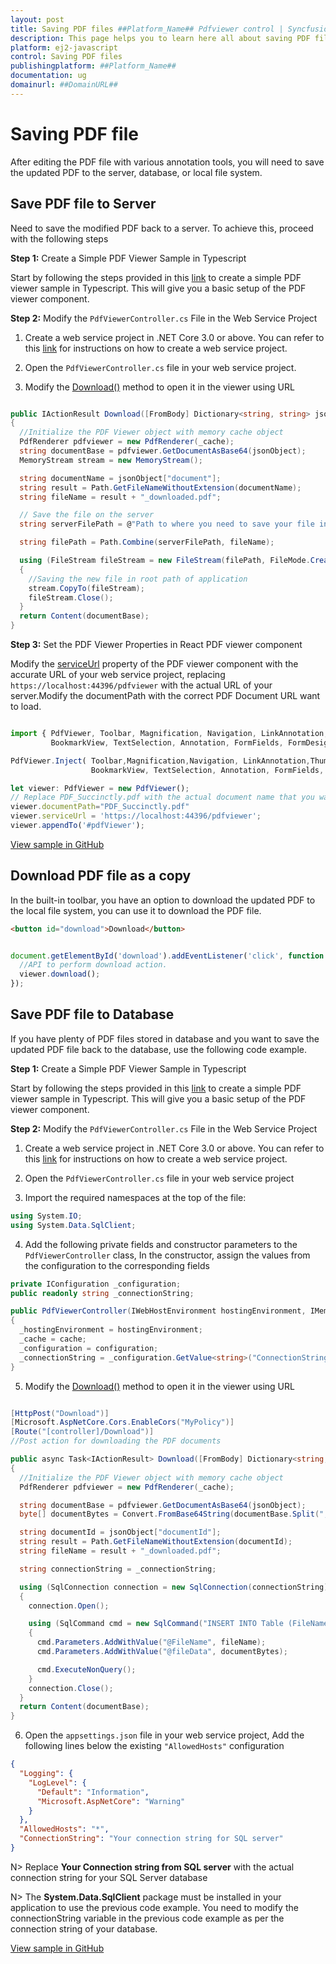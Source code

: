```yaml
---
layout: post
title: Saving PDF files ##Platform_Name## Pdfviewer control | Syncfusion
description: This page helps you to learn here all about saving PDF files in Syncfusion ##Platform_Name## Pdfviewer control of Syncfusion Essential JS 2 and more.
platform: ej2-javascript
control: Saving PDF files
publishingplatform: ##Platform_Name##
documentation: ug
domainurl: ##DomainURL##
---
```


# Saving PDF file

After editing the PDF file with various annotation tools, you will need to save the updated PDF to the server, database, or local file system.

## Save PDF file to Server

Need to save the modified PDF back to a server. To achieve this, proceed with the following steps

**Step 1:** Create a Simple PDF Viewer Sample in Typescript

Start by following the steps provided in this [link](https://ej2.syncfusion.com/documentation/pdfviewer/getting-started) to create a simple PDF viewer sample in Typescript. This will give you a basic setup of the PDF viewer component.

**Step 2:** Modify the `PdfViewerController.cs` File in the Web Service Project

1. Create a web service project in .NET Core 3.0 or above. You can refer to this [link](https://www.syncfusion.com/kb/11063/how-to-create-pdf-viewer-web-service-in-net-core-3-0-and-above) for instructions on how to create a web service project.

2. Open the `PdfViewerController.cs` file in your web service project.

3. Modify the [Download()](https://ej2.syncfusion.com/documentation/api/pdfviewer/#download) method to open it in the viewer using URL

```csharp

public IActionResult Download([FromBody] Dictionary<string, string> jsonObject)
{
  //Initialize the PDF Viewer object with memory cache object
  PdfRenderer pdfviewer = new PdfRenderer(_cache);
  string documentBase = pdfviewer.GetDocumentAsBase64(jsonObject);
  MemoryStream stream = new MemoryStream();

  string documentName = jsonObject["document"];
  string result = Path.GetFileNameWithoutExtension(documentName);
  string fileName = result + "_downloaded.pdf";

  // Save the file on the server
  string serverFilePath = @"Path to where you need to save your file in the server";

  string filePath = Path.Combine(serverFilePath, fileName);

  using (FileStream fileStream = new FileStream(filePath, FileMode.Create))
  {
    //Saving the new file in root path of application
    stream.CopyTo(fileStream);
    fileStream.Close();
  }
  return Content(documentBase);
}

```

**Step 3:**  Set the PDF Viewer Properties in React PDF viewer component

Modify the [serviceUrl](https://ej2.syncfusion.com/documentation/api/pdfviewer/#serviceurl) property of the PDF viewer component with the accurate URL of your web service project, replacing `https://localhost:44396/pdfviewer` with the actual URL of your server.Modify the documentPath with the correct PDF Document URL want to load. 

```typescript

import { PdfViewer, Toolbar, Magnification, Navigation, LinkAnnotation,ThumbnailView,
         BookmarkView, TextSelection, Annotation, FormFields, FormDesigner} from '@syncfusion/ej2-pdfviewer';

PdfViewer.Inject( Toolbar,Magnification,Navigation, LinkAnnotation,ThumbnailView,
                  BookmarkView, TextSelection, Annotation, FormFields, FormDesigner);

let viewer: PdfViewer = new PdfViewer();
// Replace PDF_Succinctly.pdf with the actual document name that you want to load
viewer.documentPath="PDF_Succinctly.pdf"
viewer.serviceUrl = 'https://localhost:44396/pdfviewer';
viewer.appendTo('#pdfViewer');

```

[View sample in GitHub](https://github.com/SyncfusionExamples/typescript-pdf-viewer-examples/tree/master/Save%20and%20Load/Load%20PDF%20file%20from%20base64%20string)

## Download PDF file as a copy

In the built-in toolbar, you have an option to download the updated PDF to the local file system, you can use it to download the PDF file.

```html
<button id="download">Download</button>
```

```typescript

document.getElementById('download').addEventListener('click', function () {
  //API to perform download action.
  viewer.download();
});

```

## Save PDF file to Database

If you have plenty of PDF files stored in database and you want to save the updated PDF file back to the database, use the following code example.

**Step 1:** Create a Simple PDF Viewer Sample in Typescript

Start by following the steps provided in this [link](https://ej2.syncfusion.com/documentation/pdfviewer/getting-started) to create a simple PDF viewer sample in Typescript. This will give you a basic setup of the PDF viewer component.

**Step 2:** Modify the `PdfViewerController.cs` File in the Web Service Project

1. Create a web service project in .NET Core 3.0 or above. You can refer to this [link](https://www.syncfusion.com/kb/11063/how-to-create-pdf-viewer-web-service-in-net-core-3-0-and-above) for instructions on how to create a web service project.

2. Open the `PdfViewerController.cs` file in your web service project

3. Import the required namespaces at the top of the file:

```csharp
using System.IO;
using System.Data.SqlClient;
```

4. Add the following private fields and constructor parameters to the `PdfViewerController` class, In the constructor, assign the values from the configuration to the corresponding fields

```csharp
private IConfiguration _configuration;
public readonly string _connectionString;

public PdfViewerController(IWebHostEnvironment hostingEnvironment, IMemoryCache cache, IConfiguration configuration)
{
  _hostingEnvironment = hostingEnvironment;
  _cache = cache;
  _configuration = configuration;
  _connectionString = _configuration.GetValue<string>("ConnectionString");
}
```

5. Modify the [Download()](https://ej2.syncfusion.com/documentation/api/pdfviewer/#download) method to open it in the viewer using URL

```csharp

[HttpPost("Download")]
[Microsoft.AspNetCore.Cors.EnableCors("MyPolicy")]
[Route("[controller]/Download")]
//Post action for downloading the PDF documents

public async Task<IActionResult> Download([FromBody] Dictionary<string, string> jsonObject)
{
  //Initialize the PDF Viewer object with memory cache object
  PdfRenderer pdfviewer = new PdfRenderer(_cache);

  string documentBase = pdfviewer.GetDocumentAsBase64(jsonObject);
  byte[] documentBytes = Convert.FromBase64String(documentBase.Split(",")[1]);

  string documentId = jsonObject["documentId"];
  string result = Path.GetFileNameWithoutExtension(documentId);
  string fileName = result + "_downloaded.pdf";

  string connectionString = _connectionString;

  using (SqlConnection connection = new SqlConnection(connectionString))
  {
    connection.Open();

    using (SqlCommand cmd = new SqlCommand("INSERT INTO Table (FileName, fileData) VALUES (@FileName, @fileData)", connection))
    {
      cmd.Parameters.AddWithValue("@FileName", fileName);
      cmd.Parameters.AddWithValue("@fileData", documentBytes);

      cmd.ExecuteNonQuery();
    }
    connection.Close();
  }
  return Content(documentBase);
}
```

6. Open the `appsettings.json` file in your web service project, Add the following lines below the existing `"AllowedHosts"` configuration

```json
{
  "Logging": {
    "LogLevel": {
      "Default": "Information",
      "Microsoft.AspNetCore": "Warning"
    }
  },
  "AllowedHosts": "*",
  "ConnectionString": "Your connection string for SQL server"
}
```

N> Replace **Your Connection string from SQL server** with the actual connection string for your SQL Server database 

N> The **System.Data.SqlClient** package must be installed in your application to use the previous code example. You need to modify the connectionString variable in the previous code example as per the connection string of your database.

[View sample in GitHub](https://github.com/SyncfusionExamples/open-save-pdf-documents-in-database)
